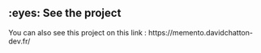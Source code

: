 <h2> :eyes: See the project </h2>
You can also see this project on this link : https://memento.davidchatton-dev.fr/
